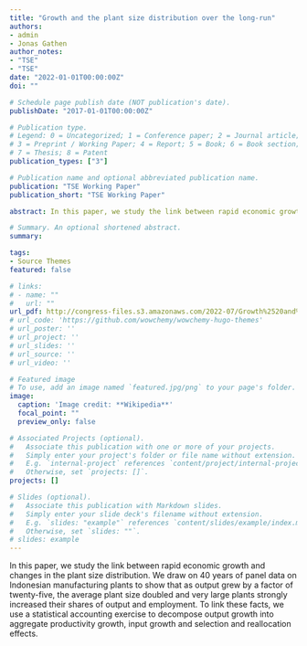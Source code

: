 ```yaml
---
title: "Growth and the plant size distribution over the long-run"
authors:
- admin
- Jonas Gathen
author_notes:
- "TSE"
- "TSE"
date: "2022-01-01T00:00:00Z"
doi: ""

# Schedule page publish date (NOT publication's date).
publishDate: "2017-01-01T00:00:00Z"

# Publication type.
# Legend: 0 = Uncategorized; 1 = Conference paper; 2 = Journal article;
# 3 = Preprint / Working Paper; 4 = Report; 5 = Book; 6 = Book section;
# 7 = Thesis; 8 = Patent
publication_types: ["3"]

# Publication name and optional abbreviated publication name.
publication: "TSE Working Paper"
publication_short: "TSE Working Paper"

abstract: In this paper, we study the link between rapid economic growth and changes in the plant size distribution. We draw on 40 years of panel data on Indonesian manufacturing plants to show that as output grew by a factor of twenty-five, the average plant size doubled and very large plants strongly increased their shares of output and employment. To link these facts, we use a statistical accounting exercise to decompose output growth into aggregate productivity growth, input growth and selection and reallocation effects.

# Summary. An optional shortened abstract.
summary: 

tags:
- Source Themes
featured: false

# links: 
# - name: ""
#   url: ""
url_pdf: http://congress-files.s3.amazonaws.com/2022-07/Growth%2520and%2520the%2520plant%2520size%2520distribution%2520over%2520the%2520long-run.pdf
# url_code: 'https://github.com/wowchemy/wowchemy-hugo-themes'
# url_poster: ''
# url_project: ''
# url_slides: ''
# url_source: ''
# url_video: ''

# Featured image
# To use, add an image named `featured.jpg/png` to your page's folder. 
image:
  caption: 'Image credit: **Wikipedia**'
  focal_point: ""
  preview_only: false

# Associated Projects (optional).
#   Associate this publication with one or more of your projects.
#   Simply enter your project's folder or file name without extension.
#   E.g. `internal-project` references `content/project/internal-project/index.md`.
#   Otherwise, set `projects: []`.
projects: []

# Slides (optional).
#   Associate this publication with Markdown slides.
#   Simply enter your slide deck's filename without extension.
#   E.g. `slides: "example"` references `content/slides/example/index.md`.
#   Otherwise, set `slides: ""`.
# slides: example
---
```


In this paper, we study the link between rapid economic growth and changes in the plant size distribution. We draw on 40 years of panel data on Indonesian manufacturing plants to show that as output grew by a factor of twenty-five, the average plant size doubled and very large plants strongly increased their shares of output and employment. To link these facts, we use a statistical accounting exercise to decompose output growth into aggregate productivity growth, input growth and selection and reallocation effects.


